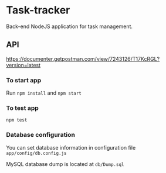 # Task-tracker

Back-end NodeJS application for task management.

## API
https://documenter.getpostman.com/view/7243126/T17KcRGL?version=latest

### To start app
Run
`npm install`
and
`npm start`

### To test app
`npm test`

### Database configuration
You can set database information in configuration file `app/config/db.config.js`

MySQL database dump is located at `db/Dump.sql`
